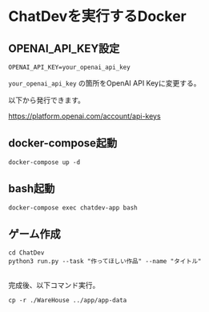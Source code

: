 # ChatDevを実行するDocker

## OPENAI_API_KEY設定

```env:.env
OPENAI_API_KEY=your_openai_api_key
```

`your_openai_api_key` の箇所をOpenAI API Keyに変更する。

以下から発行できます。

https://platform.openai.com/account/api-keys

## docker-compose起動

```sh:コマンド
docker-compose up -d
```

## bash起動

```sh:コマンド
docker-compose exec chatdev-app bash
```

## ゲーム作成

```sh:コマンド
cd ChatDev
python3 run.py --task "作ってほしい作品" --name "タイトル"
```

## 
完成後、以下コマンド実行。

```sh:コマンド
cp -r ./WareHouse ../app/app-data
```


